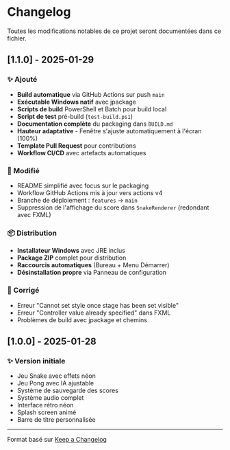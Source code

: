 # Changelog

Toutes les modifications notables de ce projet seront documentées dans ce fichier.

## [1.1.0] - 2025-01-29

### ✨ Ajouté
- **Build automatique** via GitHub Actions sur push `main`
- **Exécutable Windows natif** avec jpackage
- **Scripts de build** PowerShell et Batch pour build local
- **Script de test** pré-build (`test-build.ps1`)
- **Documentation complète** du packaging dans `BUILD.md`
- **Hauteur adaptative** - Fenêtre s'ajuste automatiquement à l'écran (100%)
- **Template Pull Request** pour contributions
- **Workflow CI/CD** avec artefacts automatiques

### 🔧 Modifié
- README simplifié avec focus sur le packaging
- Workflow GitHub Actions mis à jour vers actions v4
- Branche de déploiement : `features` → `main`
- Suppression de l'affichage du score dans `SnakeRenderer` (redondant avec FXML)

### 📦 Distribution
- **Installateur Windows** avec JRE inclus
- **Package ZIP** complet pour distribution
- **Raccourcis automatiques** (Bureau + Menu Démarrer)
- **Désinstallation propre** via Panneau de configuration

### 🐛 Corrigé
- Erreur "Cannot set style once stage has been set visible"
- Erreur "Controller value already specified" dans FXML
- Problèmes de build avec jpackage et chemins

## [1.0.0] - 2025-01-28

### ✨ Version initiale
- Jeu Snake avec effets néon
- Jeu Pong avec IA ajustable
- Système de sauvegarde des scores
- Système audio complet
- Interface rétro néon
- Splash screen animé
- Barre de titre personnalisée

---

Format basé sur [Keep a Changelog](https://keepachangelog.com/fr/1.0.0/)
